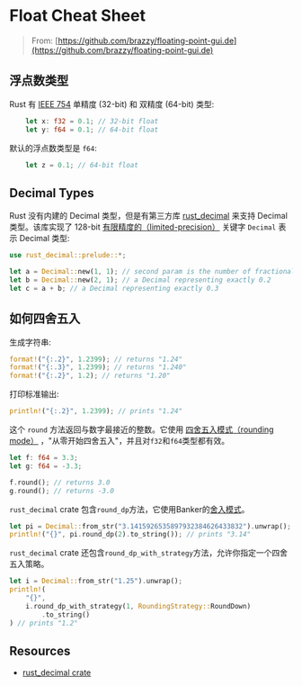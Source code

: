 # Float Cheat Sheet

> From: [https://github.com/brazzy/floating-point-gui.de](https://github.com/brazzy/floating-point-gui.de)

## 浮点数类型

Rust 有  [IEEE 754](https://floating-point-gui.de/formats/fp/) 单精度  (32-bit) 和  双精度 (64-bit) 类型:

```rust
	let x: f32 = 0.1; // 32-bit float
	let y: f64 = 0.1; // 64-bit float
```

默认的浮点数类型是 `f64`:

```rust
	let z = 0.1; // 64-bit float
```

## Decimal Types

Rust 没有内建的 Decimal 类型，但是有第三方库  [rust_decimal](https://crates.io/crates/rust-decimal) 来支持 Decimal 类型。该库实现了 128-bit [有限精度的（limited-precision）](https://floating-point-gui.de/formats/exact/)  关键字  `Decimal` 表示 Decimal 类型:

```rust
use rust_decimal::prelude::*;

let a = Decimal::new(1, 1); // second param is the number of fractional digits
let b = Decimal::new(2, 1); // a Decimal representing exactly 0.2
let c = a + b; // a Decimal representing exactly 0.3
```

## 如何四舍五入

生成字符串:

```rust
format!("{:.2}", 1.2399); // returns "1.24"
format!("{:.3}", 1.2399); // returns "1.240"
format!("{:.2}", 1.2); // returns "1.20"
```

打印标准输出:

```rust
println!("{:.2}", 1.2399); // prints "1.24"
```

这个 `round` 方法返回与数字最接近的整数。它使用  [四舍五入模式（rounding mode）](https://floating-point-gui.de/errors/rounding/) ，"从零开始四舍五入"，并且对`f32`和`f64`类型都有效。

```rust
let f: f64 = 3.3;
let g: f64 = -3.3;

f.round(); // returns 3.0
g.round(); // returns -3.0
```

`rust_decimal` crate 包含`round_dp`方法，它使用Banker的[舍入模式](https://floating-point-gui.de/errors/rounding/)。

```rust
let pi = Decimal::from_str("3.1415926535897932384626433832").unwrap();
println!("{}", pi.round_dp(2).to_string()); // prints "3.14"
```

`rust_decimal` crate 还包含`round_dp_with_strategy`方法，允许你指定一个四舍五入策略。

```rust
let i = Decimal::from_str("1.25").unwrap();
println!(
    "{}",
    i.round_dp_with_strategy(1, RoundingStrategy::RoundDown)
        .to_string()
) // prints "1.2"
```

## Resources

- [rust_decimal crate](https://crates.io/crates/rust-decimal) 